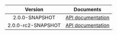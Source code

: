 | Version | Documents |
|:---:|---|
| 2.0.0-SNAPSHOT | [API documentation](2.0.0-SNAPSHOT) |
| 2.0.0-rc2-SNAPSHOT | [API documentation](2.0.0-rc2-SNAPSHOT) |

